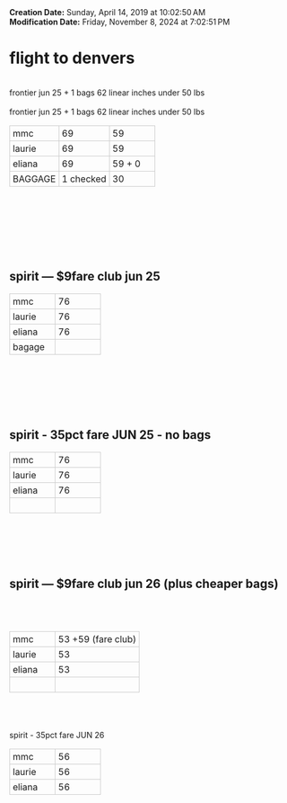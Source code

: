 <div><b>Creation Date:</b> Sunday, April 14, 2019 at 10:02:50 AM<br></div>
<div><b>Modification Date:</b> Friday, November 8, 2024 at 7:02:51 PM<br></div>
<div><h1>flight to denvers</h1></div>
<div><br></div>
<div>frontier jun 25 + 1 bags 62 linear inches under 50 lbs</div>
<div><br></div>
<div>frontier jun 25 + 1 bags 62 linear inches under 50 lbs</div>
<div><object><table cellspacing="0" cellpadding="0" style="border-collapse: collapse; direction: ltr">
<tbody>
<tr><td valign="top" style="border-style: solid; border-width: 1.0px 1.0px 1.0px 1.0px; border-color: #ccc; padding: 3.0px 5.0px 3.0px 5.0px; min-width: 70px"><div>mmc</div>
</td><td valign="top" style="border-style: solid; border-width: 1.0px 1.0px 1.0px 1.0px; border-color: #ccc; padding: 3.0px 5.0px 3.0px 5.0px; min-width: 70px"><div>69</div>
</td><td valign="top" style="border-style: solid; border-width: 1.0px 1.0px 1.0px 1.0px; border-color: #ccc; padding: 3.0px 5.0px 3.0px 5.0px; min-width: 70px"><div>59</div>
</td></tr>
<tr><td valign="top" style="border-style: solid; border-width: 1.0px 1.0px 1.0px 1.0px; border-color: #ccc; padding: 3.0px 5.0px 3.0px 5.0px; min-width: 70px"><div>laurie</div>
</td><td valign="top" style="border-style: solid; border-width: 1.0px 1.0px 1.0px 1.0px; border-color: #ccc; padding: 3.0px 5.0px 3.0px 5.0px; min-width: 70px"><div>69</div>
</td><td valign="top" style="border-style: solid; border-width: 1.0px 1.0px 1.0px 1.0px; border-color: #ccc; padding: 3.0px 5.0px 3.0px 5.0px; min-width: 70px"><div>59</div>
</td></tr>
<tr><td valign="top" style="border-style: solid; border-width: 1.0px 1.0px 1.0px 1.0px; border-color: #ccc; padding: 3.0px 5.0px 3.0px 5.0px; min-width: 70px"><div>eliana</div>
</td><td valign="top" style="border-style: solid; border-width: 1.0px 1.0px 1.0px 1.0px; border-color: #ccc; padding: 3.0px 5.0px 3.0px 5.0px; min-width: 70px"><div>69</div>
</td><td valign="top" style="border-style: solid; border-width: 1.0px 1.0px 1.0px 1.0px; border-color: #ccc; padding: 3.0px 5.0px 3.0px 5.0px; min-width: 70px"><div>59 + 0 </div>
</td></tr>
<tr><td valign="top" style="border-style: solid; border-width: 1.0px 1.0px 1.0px 1.0px; border-color: #ccc; padding: 3.0px 5.0px 3.0px 5.0px; min-width: 70px"><div>BAGGAGE</div>
</td><td valign="top" style="border-style: solid; border-width: 1.0px 1.0px 1.0px 1.0px; border-color: #ccc; padding: 3.0px 5.0px 3.0px 5.0px; min-width: 70px"><div>1 checked</div>
</td><td valign="top" style="border-style: solid; border-width: 1.0px 1.0px 1.0px 1.0px; border-color: #ccc; padding: 3.0px 5.0px 3.0px 5.0px; min-width: 70px"><div>30</div>
</td></tr>
</tbody>
</table></object><br></div>
<div><br></div>
<div><br></div>
<div><br></div>
<div><br></div>
<div><br></div>
<div><h2>spirit — $9fare club jun 25</h2></div>
<div><object><table cellspacing="0" cellpadding="0" style="border-collapse: collapse; direction: ltr">
<tbody>
<tr><td valign="top" style="border-style: solid; border-width: 1.0px 1.0px 1.0px 1.0px; border-color: #ccc; padding: 3.0px 5.0px 3.0px 5.0px; min-width: 70px"><div>mmc</div>
</td><td valign="top" style="border-style: solid; border-width: 1.0px 1.0px 1.0px 1.0px; border-color: #ccc; padding: 3.0px 5.0px 3.0px 5.0px; min-width: 70px"><div>76</div>
</td></tr>
<tr><td valign="top" style="border-style: solid; border-width: 1.0px 1.0px 1.0px 1.0px; border-color: #ccc; padding: 3.0px 5.0px 3.0px 5.0px; min-width: 70px"><div>laurie</div>
</td><td valign="top" style="border-style: solid; border-width: 1.0px 1.0px 1.0px 1.0px; border-color: #ccc; padding: 3.0px 5.0px 3.0px 5.0px; min-width: 70px"><div>76</div>
</td></tr>
<tr><td valign="top" style="border-style: solid; border-width: 1.0px 1.0px 1.0px 1.0px; border-color: #ccc; padding: 3.0px 5.0px 3.0px 5.0px; min-width: 70px"><div>eliana</div>
</td><td valign="top" style="border-style: solid; border-width: 1.0px 1.0px 1.0px 1.0px; border-color: #ccc; padding: 3.0px 5.0px 3.0px 5.0px; min-width: 70px"><div>76</div>
</td></tr>
<tr><td valign="top" style="border-style: solid; border-width: 1.0px 1.0px 1.0px 1.0px; border-color: #ccc; padding: 3.0px 5.0px 3.0px 5.0px; min-width: 70px"><div>bagage</div>
</td><td valign="top" style="border-style: solid; border-width: 1.0px 1.0px 1.0px 1.0px; border-color: #ccc; padding: 3.0px 5.0px 3.0px 5.0px; min-width: 70px"><br></td></tr>
</tbody>
</table></object><br></div>
<div><br></div>
<div><br></div>
<div><br></div>
<div><br></div>
<div><h2>spirit - 35pct fare JUN 25 - no bags</h2></div>
<div><object><table cellspacing="0" cellpadding="0" style="border-collapse: collapse; direction: ltr">
<tbody>
<tr><td valign="top" style="border-style: solid; border-width: 1.0px 1.0px 1.0px 1.0px; border-color: #ccc; padding: 3.0px 5.0px 3.0px 5.0px; min-width: 70px"><div>mmc</div>
</td><td valign="top" style="border-style: solid; border-width: 1.0px 1.0px 1.0px 1.0px; border-color: #ccc; padding: 3.0px 5.0px 3.0px 5.0px; min-width: 70px"><div>76</div>
</td></tr>
<tr><td valign="top" style="border-style: solid; border-width: 1.0px 1.0px 1.0px 1.0px; border-color: #ccc; padding: 3.0px 5.0px 3.0px 5.0px; min-width: 70px"><div>laurie</div>
</td><td valign="top" style="border-style: solid; border-width: 1.0px 1.0px 1.0px 1.0px; border-color: #ccc; padding: 3.0px 5.0px 3.0px 5.0px; min-width: 70px"><div>76</div>
</td></tr>
<tr><td valign="top" style="border-style: solid; border-width: 1.0px 1.0px 1.0px 1.0px; border-color: #ccc; padding: 3.0px 5.0px 3.0px 5.0px; min-width: 70px"><div>eliana</div>
</td><td valign="top" style="border-style: solid; border-width: 1.0px 1.0px 1.0px 1.0px; border-color: #ccc; padding: 3.0px 5.0px 3.0px 5.0px; min-width: 70px"><div>76</div>
</td></tr>
<tr><td valign="top" style="border-style: solid; border-width: 1.0px 1.0px 1.0px 1.0px; border-color: #ccc; padding: 3.0px 5.0px 3.0px 5.0px; min-width: 70px"><br></td><td valign="top" style="border-style: solid; border-width: 1.0px 1.0px 1.0px 1.0px; border-color: #ccc; padding: 3.0px 5.0px 3.0px 5.0px; min-width: 70px"><br></td></tr>
</tbody>
</table></object><br></div>
<div><br></div>
<div><br></div>
<div><br></div>
<div><b><h2>spirit — $9fare club jun 26 (plus cheaper bags)</h2></b><h2><br></h2></div>
<div><object><table cellspacing="0" cellpadding="0" style="border-collapse: collapse; direction: ltr">
<tbody>
<tr><td valign="top" style="border-style: solid; border-width: 1.0px 1.0px 1.0px 1.0px; border-color: #ccc; padding: 3.0px 5.0px 3.0px 5.0px; min-width: 70px"><div>mmc</div>
</td><td valign="top" style="border-style: solid; border-width: 1.0px 1.0px 1.0px 1.0px; border-color: #ccc; padding: 3.0px 5.0px 3.0px 5.0px; min-width: 70px"><div>53 +59 (fare club)</div>
</td></tr>
<tr><td valign="top" style="border-style: solid; border-width: 1.0px 1.0px 1.0px 1.0px; border-color: #ccc; padding: 3.0px 5.0px 3.0px 5.0px; min-width: 70px"><div>laurie</div>
</td><td valign="top" style="border-style: solid; border-width: 1.0px 1.0px 1.0px 1.0px; border-color: #ccc; padding: 3.0px 5.0px 3.0px 5.0px; min-width: 70px"><div>53</div>
</td></tr>
<tr><td valign="top" style="border-style: solid; border-width: 1.0px 1.0px 1.0px 1.0px; border-color: #ccc; padding: 3.0px 5.0px 3.0px 5.0px; min-width: 70px"><div>eliana</div>
</td><td valign="top" style="border-style: solid; border-width: 1.0px 1.0px 1.0px 1.0px; border-color: #ccc; padding: 3.0px 5.0px 3.0px 5.0px; min-width: 70px"><div>53</div>
</td></tr>
<tr><td valign="top" style="border-style: solid; border-width: 1.0px 1.0px 1.0px 1.0px; border-color: #ccc; padding: 3.0px 5.0px 3.0px 5.0px; min-width: 70px"><br></td><td valign="top" style="border-style: solid; border-width: 1.0px 1.0px 1.0px 1.0px; border-color: #ccc; padding: 3.0px 5.0px 3.0px 5.0px; min-width: 70px"><br></td></tr>
</tbody>
</table></object><br></div>
<div><br></div>
<div><br></div>
<div>spirit - 35pct fare JUN 26</div>
<div><object><table cellspacing="0" cellpadding="0" style="border-collapse: collapse; direction: ltr">
<tbody>
<tr><td valign="top" style="border-style: solid; border-width: 1.0px 1.0px 1.0px 1.0px; border-color: #ccc; padding: 3.0px 5.0px 3.0px 5.0px; min-width: 70px"><div>mmc</div>
</td><td valign="top" style="border-style: solid; border-width: 1.0px 1.0px 1.0px 1.0px; border-color: #ccc; padding: 3.0px 5.0px 3.0px 5.0px; min-width: 70px"><div>56</div>
</td></tr>
<tr><td valign="top" style="border-style: solid; border-width: 1.0px 1.0px 1.0px 1.0px; border-color: #ccc; padding: 3.0px 5.0px 3.0px 5.0px; min-width: 70px"><div>laurie</div>
</td><td valign="top" style="border-style: solid; border-width: 1.0px 1.0px 1.0px 1.0px; border-color: #ccc; padding: 3.0px 5.0px 3.0px 5.0px; min-width: 70px"><div>56</div>
</td></tr>
<tr><td valign="top" style="border-style: solid; border-width: 1.0px 1.0px 1.0px 1.0px; border-color: #ccc; padding: 3.0px 5.0px 3.0px 5.0px; min-width: 70px"><div>eliana</div>
</td><td valign="top" style="border-style: solid; border-width: 1.0px 1.0px 1.0px 1.0px; border-color: #ccc; padding: 3.0px 5.0px 3.0px 5.0px; min-width: 70px"><div>56</div>
</td></tr>
</tbody>
</table></object><br></div>
<div><br></div>
<div><br></div>
<div><br></div>

